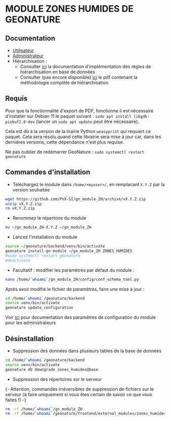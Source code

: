 # **MODULE ZONES HUMIDES DE GEONATURE**

## **Documentation**

- [Utilisateur](/doc/user.md)
- [Administrateur](/doc/admin.md)
- Hiérarchisation :
  - Consulter [ici](/doc/hierarchy.md) la documentation d'implémentation des règles de hiérarchisation en base de données
  - Consulter (pas encore disponible) [ici](https://geonature.fr/documents/) le pdf contenant la méthodologie complète de hiérarchisation

## **Requis**

Pour que la fonctionnalité d'export de PDF, fonctionne il est nécessaire d'installer sur Debian 11 le paquet suivant :
`sudo apt install libgdk-pixbuf2.0-dev` (lancer un `sudo apt update` peut être nécessaire).

Cela est dû à la version de la lirairie Python `weasyprint` qui requiert ce paquet. Cela sera résolu quand cette librairie sera mise à jour car, dans les dernières versions, cette dépendance n'est plus requise.

Ne pas oublier de redémarrer GeoNature :
`sudo systemctl restart geonature`

## **Commandes d'installation**

- Téléchargez le module dans `/home/<myuser>/`, en remplacant `X.Y.Z` par la version souhaitée

```bash
wget https://github.com/PnX-SI/gn_module_ZH/archive/vX.Y.Z.zip
unzip vX.Y.Z.zip
rm vX.Y.Z.zip
```

- Renommez le répertoire du module

```bash
mv ~/gn_module_ZH-X.Y.Z ~/gn_module_ZH
```

- Lancez l'installation du module

```bash
source ~/geonature/backend/venv/bin/activate
geonature install-gn-module ~/gn_module_ZH ZONES_HUMIDES
#sudo systemctl restart geonature
#deactivate
```

- Facultatif : modifier les paramètres par défaut du module :

```bash
nano /home/`whoami`/gn_module_ZH/config/conf_schema_toml.py
```

Après avoir modifié le fichier de paramètres, faire une mise à jour :

```bash
cd /home/`whoami`/geonature/backend
source venv/bin/activate
geonature update_configuration
```

Voir [ici](/doc/admin.md) pour documentation des paramètres de configuration du module pour les administrateurs

## **Désinstallation**

- Suppression des données dans plusieurs tables de la base de données

```bash
cd /home/`whoami`/geonature/backend
source venv/bin/activate
geonature db downgrade zones_humides@base
```

- Suppression des répertoires sur le serveur

{- Attention, commandes irréversibles de suppression de fichiers sur le serveur (à faire uniquement si vous êtes certain de savoir ce que vous faites !) -}

```bash
rm -rf /home/`whoami`/gn_module_ZH
rm -rf /home/`whoami`/geonature/frontend/external_modules/zones_humides
```
